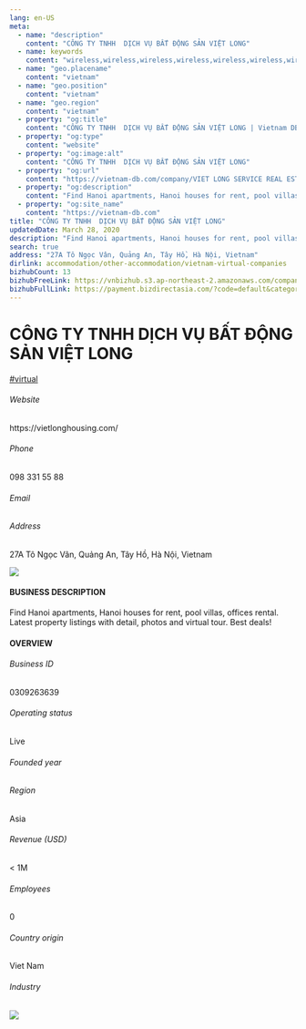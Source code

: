 ```yaml
---
lang: en-US
meta:
  - name: "description"
    content: "CÔNG TY TNHH  DỊCH VỤ BẤT ĐỘNG SẢN VIỆT LONG"
  - name: keywords
    content: "wireless,wireless,wireless,wireless,wireless,wireless,wireless,wireless,wireless,wireless,wireless,wireless,wireless,wireless,wireless,wireless,wireless,vietnam-virtual-companies"
  - name: "geo.placename"
    content: "vietnam"
  - name: "geo.position"
    content: "vietnam"
  - name: "geo.region"
    content: "vietnam"
  - property: "og:title"
    content: "CÔNG TY TNHH  DỊCH VỤ BẤT ĐỘNG SẢN VIỆT LONG | Vietnam DB"
  - property: "og:type"
    content: "website"
  - property: "og:image:alt"
    content: "CÔNG TY TNHH  DỊCH VỤ BẤT ĐỘNG SẢN VIỆT LONG"
  - property: "og:url"
    content: "https://vietnam-db.com/company/VIET LONG SERVICE REAL ESTATE COMPANY LIMITED-2712491"
  - property: "og:description"
    content: "Find Hanoi apartments, Hanoi houses for rent, pool villas, offices rental. Latest property listings with detail, photos and virtual tour. Best deals!"
  - property: "og:site_name"
    content: "https://vietnam-db.com"
title: "CÔNG TY TNHH  DỊCH VỤ BẤT ĐỘNG SẢN VIỆT LONG"
updatedDate: March 28, 2020
description: "Find Hanoi apartments, Hanoi houses for rent, pool villas, offices rental. Latest property listings with detail, photos and virtual tour. Best deals!"
search: true
address: "27A Tô Ngọc Vân, Quảng An, Tây Hồ, Hà Nội, Vietnam"
dirlink: accommodation/other-accommodation/vietnam-virtual-companies
bizhubCount: 13
bizhubFreeLink: https://vnbizhub.s3.ap-northeast-2.amazonaws.com/companies/vietnam-virtual-companies_preview.xlsx
bizhubFullLink: https://payment.bizdirectasia.com/?code=default&category=bizhub&item=vietnam-virtual-companies&redirect=https://vietnam-db.com
---
```



<div class="bd-item">
    <div class="item-content">
        <div class="detail-title-wrap">
            <h1 class="detail-title">
                CÔNG TY TNHH  DỊCH VỤ BẤT ĐỘNG SẢN VIỆT LONG
            </h1>
        </div>
		<div class="detail-tagslist"><a href="/accommodation/other-accommodation/tags/virtual" class="detail-tagitem">#virtual</a></div>
        <h6 class="bd-label">Website</h6>
        <p>https://vietlonghousing.com/</p>
		<h6 class="bd-label">Phone</h6>
        <p>098 331 55 88</p>
        <h6 class="bd-label">Email</h6>
        <p><a class="textColorPrimary" href="#"></a></p>
        <h6 class="bd-label">Address</h6>
        <p>27A Tô Ngọc Vân, Quảng An, Tây Hồ, Hà Nội, Vietnam</p>
    </div>
</div>

<div class="banner-wrap text-center"><a href="" class="banner-link"><img src="/assets/vndb.com/BannerAds2.jpg" class="banner-img"></a></div>

<div class="bd-item">
    <div class="item-content">
        <h4 class="textColorPrimary item-title">BUSINESS DESCRIPTION</h4>
        <p>Find Hanoi apartments, Hanoi houses for rent, pool villas, offices rental. Latest property listings with detail, photos and virtual tour. Best deals!</p>
    </div>
</div>

<div class="bd-item">
    <div class="item-content">
        <h4 class="textColorPrimary item-title">OVERVIEW</h4>
        <div class="item-info">
            <h6 class="bd-label">Business ID</h6>
            <p>0309263639</p>
        </div>
        <div class="item-info">
            <h6 class="bd-label">Operating status</h6>
            <p>Live<small class="bd-status_dot live"></small></p>
        </div>
        <div class="item-info">
            <h6 class="bd-label">Founded year</h6>
            <p></p>
        </div>
        <div class="item-info">
            <h6 class="bd-label">Region</h6>
            <p>Asia</p>
        </div>
        <div class="item-info">
            <h6 class="bd-label">Revenue (USD)</h6>
            <p>&lt; 1M</p>
        </div>
        <div class="item-info">
            <h6 class="bd-label">Employees</h6>
            <p>0</p>
        </div>
        <div class="item-info">
            <h6 class="bd-label">Country origin</h6>
            <p>Viet Nam</p>
        </div>
        <div class="item-info">
            <h6 class="bd-label">Industry</h6>
            <p></p>
        </div>
    </div>
</div>

<div class="banner-wrap text-center"><a href="" class="banner-link"><img src="/assets/vndb.com/BannerAd_04_728x90.jpg" class="banner-img"></a></div>

<CustomPopup popupTitle="ENTER EMAIL TO DOWNLOAD" popupSubTitle="The companies data will be sent to your inbox. Please enter your email." :free="this.$frontmatter.bizhubFreeLink" :paid="this.$frontmatter.bizhubFullLink" :count="this.$frontmatter.bizhubCount"/>


